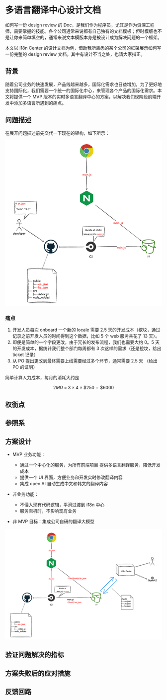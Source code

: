 # 多语言翻译中心设计文档

如何写一份 design review 的 Doc，是我们作为程序员，尤其是作为资深工程师，需要掌握的技能。各个公司通常来说都有自己独有的文档模板；但时模版也不是让你来简单填空的，通常来说文本模版本身是被设计成为解决问题的一个框架。

本文以 i18n Center 的设计文档为例，借助我所熟悉的某个公司的框架展示如何写一份完整的 design review 文档。其中有设计不当之处，也请大家指正。

## 背景

随着公司业务的快速发展，产品线越来越多，国际化需求也日益增加，为了更好地支持国际化，我们需要一个统一的国际化中心，来管理各个产品的国际化需求。本文将提供一个 MVP 版本的实时多语言翻译中心的方案，以解决我们现阶段前端开发中添加多语言所遇到的痛点。

## 问题描述

在展开问题描述前先交代一下现在的架构，如下所示：

![legacy arch.][0]

### 痛点

1. 开发人员每次 onboard 一个新的 locale 需要 2.5 天的开发成本（挖坟，通过记录之前开发人员的时间得到这个数据，比如 5 个 web 服务共花了 13 天）。
2. 即便是简单的一个字段更改，由于冗长的发布流程，我们也需要大约 0。5 天的开发成本，据统计我们整个部门每周都有 3 次这样的需求（还是挖坟，给出 ticket 记录）
3. 从 PO 提出更改到最终需要上线需要经过多个环节，通常需要 2.5 天 （给出 PO 的证明）

简单计算人力成本，每月的消耗大约是

$$
2MD \times 3 \times 4 \times \$250 = \$6000
$$

## 权衡点

## 参照系

## 方案设计

- MVP 业务功能：

  - 通过一个中心化的服务，为所有前端项目
    提供多语言翻译服务，降低开发成本
  - 提供一个 UI 界面，方便业务和开发实时修改翻译内容
  - 集成 open AI 自动生成中文和韩文的翻译内容

- 非业务功能：
  - 不侵入现有代码逻辑，平滑过渡到 i18n 中心
  - 服务宕机时，不影响现有业务
- 非 MVP 目标：集成公司自研的翻译大模型

![solution arch.][1]

## 验证问题解决的指标

## 方案失败后的应对措施

## 反馈回路

[0]: ./img/legacy.drawio.png
[1]: ./img/solution.drawio.png
